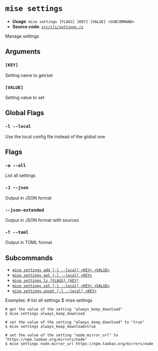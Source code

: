 # `mise settings`

- **Usage**: `mise settings [FLAGS] [KEY] [VALUE] <SUBCOMMAND>`
- **Source code**: [`src/cli/settings.rs`](https://github.com/jdx/mise/blob/main/src/cli/settings.rs)

Manage settings

## Arguments

### `[KEY]`

Setting name to get/set

### `[VALUE]`

Setting value to set

## Global Flags

### `-l --local`

Use the local config file instead of the global one

## Flags

### `-a --all`

List all settings

### `-J --json`

Output in JSON format

### `--json-extended`

Output in JSON format with sources

### `-T --toml`

Output in TOML format

## Subcommands

- [`mise settings add [-l --local] <KEY> <VALUE>`](/cli/settings/add.md)
- [`mise settings get [-l --local] <KEY>`](/cli/settings/get.md)
- [`mise settings ls [FLAGS] [KEY]`](/cli/settings/ls.md)
- [`mise settings set [-l --local] <KEY> <VALUE>`](/cli/settings/set.md)
- [`mise settings unset [-l --local] <KEY>`](/cli/settings/unset.md)

Examples:
    # list all settings
    $ mise settings

    # get the value of the setting "always_keep_download"
    $ mise settings always_keep_download

    # set the value of the setting "always_keep_download" to "true"
    $ mise settings always_keep_download=true

    # set the value of the setting "node.mirror_url" to "https://npm.taobao.org/mirrors/node"
    $ mise settings node.mirror_url https://npm.taobao.org/mirrors/node
